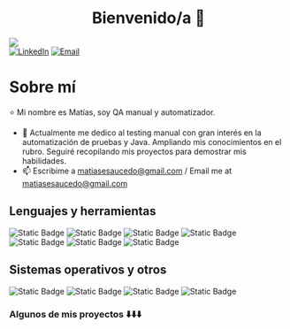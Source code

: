<div align="center">
<h1 align="center"> Bienvenido/a 👋</h1>
</div>
<img src="https://i.postimg.cc/tT0Jnq9M/Mat-as-Saucedo-banner-github.png)">

<div align=left>
  <a href="https://www.linkedin.com/in/matiasesaucedo/"><img src="https://img.shields.io/static/v1?style=for-the-badge&message=LinkedIn&color=0A66C2&logo=LinkedIn&logoColor=FFFFFF&label=" alt="LinkedIn" /></a>
  <a href="mailto:matiasesaucedo@gmail.com"><img alt="Email" src="https://img.shields.io/static/v1?style=for-the-badge&message=Gmail&color=EA4335&logo=Gmail&logoColor=FFFFFF&label=" /></a>
</div>

# Sobre mí
⭐ Mi nombre es Matías, soy QA manual y automatizador.

- 🌱 Actualmente me dedico al testing manual con gran interés en la automatización de pruebas y Java. Ampliando mis conocimientos en el rubro. Seguiré recopilando mis proyectos para demostrar mis habilidades.
- 📫 Escribime a matiasesaucedo@gmail.com / Email me at matiasesaucedo@gmail.com

## Lenguajes y herramientas

![Static Badge](https://img.shields.io/badge/Selenium-white?style=for-the-badge&logo=selenium)
![Static Badge](https://img.shields.io/badge/Cucumber-white?style=for-the-badge&logo=cucumber)
![Static Badge](https://img.shields.io/badge/Java-orange?style=for-the-badge)
![Static Badge](https://img.shields.io/badge/Maven-lightblue?style=for-the-badge&logo=apachemaven)
![Static Badge](https://img.shields.io/badge/Gradle-grey?style=for-the-badge&logo=gradle)
![Static Badge](https://img.shields.io/badge/TestNG-blue?style=for-the-badge)
![Static Badge](https://img.shields.io/badge/JUnit-pink?style=for-the-badge&logo=junit5)

## Sistemas operativos y otros

![Static Badge](https://img.shields.io/badge/Windows-blue?style=for-the-badge&logo=windows)
![Static Badge](https://img.shields.io/badge/Linux-yellow?style=for-the-badge&logo=linux&logoColor=white)
![Static Badge](https://img.shields.io/badge/IntelIj-orange?style=for-the-badge&logo=intelij)
![Static Badge](https://img.shields.io/badge/VSCode-blue?style=for-the-badge&logo=visualstudiocode)

### Algunos de mis proyectos :arrow_down::arrow_down::arrow_down:


<!--
**matiasesaucedo/matiasesaucedo** is a ✨ _special_ ✨ repository because its `README.md` (this file) appears on your GitHub profile.

Here are some ideas to get you started:

- 🔭 I’m currently working on ...
- 🌱 I’m currently learning ...
- 👯 I’m looking to collaborate on ...
- 🤔 I’m looking for help with ...
- 💬 Ask me about ...
- 📫 How to reach me: ...
- 😄 Pronouns: ...
- ⚡ Fun fact: ...
-->
